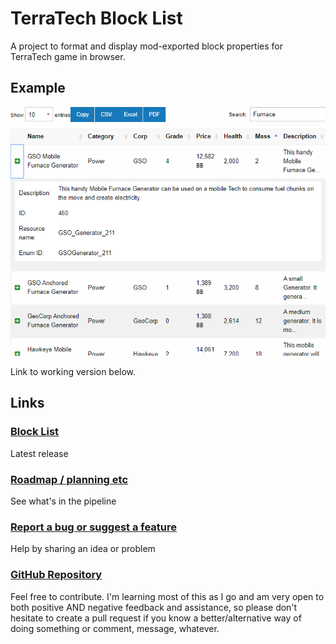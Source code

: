 # TerraTech Block List
A project to format and display mod-exported block properties for TerraTech game in browser.

## Example
[![Screenshot](docs/Screenshot%200.1.0.PNG)](https://danny-alexander.github.io/terratech-block-list/block-list.html)

Link to working version below.

## Links
### [Block List](https://danny-alexander.github.io/terratech-block-list/block-list.html)
Latest release

### [Roadmap / planning etc](https://app.gitkraken.com/glo/board/XVD-R2R-2QAPHQed)
See what's in the pipeline

### [Report a bug or suggest a feature](https://github.com/Danny-Alexander/terratech-block-list/issues/new/choose)
Help by sharing an idea or problem

### [GitHub Repository](https://github.com/Danny-Alexander/terratech-block-list)
Feel free to contribute. I'm learning most of this as I go and am very open to both positive AND negative feedback and assistance, so please don't hesitate to create a pull request if you know a better/alternative way of doing something or comment, message, whatever.


[Screenshot]: docs/Screenshot%200.1.0.PNG "Screenshot"
